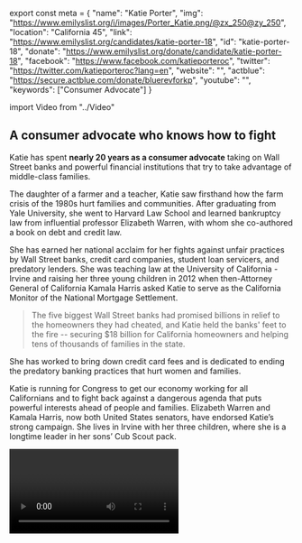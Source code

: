 export const meta = {
  "name": "Katie Porter",
  "img": "https://www.emilyslist.org/i/images/Porter_Katie.png/@zx_250@zy_250",
  "location": "California 45",
  "link": "https://www.emilyslist.org/candidates/katie-porter-18",
  "id": "katie-porter-18",
  "donate": "https://www.emilyslist.org/donate/candidate/katie-porter-18",
  "facebook": "https://www.facebook.com/katieporteroc",
  "twitter": "https://twitter.com/katieporteroc?lang=en",
  "website": "",
  "actblue": "https://secure.actblue.com/donate/bluerevforkp",
  "youtube": "",
  "keywords": ["Consumer Advocate"]
}

import Video from "../Video"

## A consumer advocate who knows how to fight

Katie has spent **nearly 20 years as a consumer advocate** taking on Wall Street banks and powerful financial institutions that try to take advantage of middle-class families.

The daughter of a farmer and a teacher, Katie saw firsthand how the farm crisis of the 1980s hurt families and communities. After graduating from Yale University, she went to Harvard Law School and learned bankruptcy law from influential professor Elizabeth Warren, with whom she co-authored a book on debt and credit law.

She has earned her national acclaim for her fights against unfair practices by Wall Street banks, credit card companies, student loan servicers, and predatory lenders. She was teaching law at the University of California - Irvine and raising her three young children in 2012 when then-Attorney General of California Kamala Harris asked Katie to serve as the California Monitor of the National Mortgage Settlement.

> The five biggest Wall Street banks had promised billions in relief to the homeowners they had cheated, and Katie held the banks' feet to the fire -- securing $18 billion for California homeowners and helping tens of thousands of families in the state.

She has worked to bring down credit card fees and is dedicated to ending the predatory banking practices that hurt women and families.

Katie is running for Congress to get our economy working for all Californians and to fight back against a dangerous agenda that puts powerful interests ahead of people and families. Elizabeth Warren and Kamala Harris, now both United States senators, have endorsed Katie’s strong campaign. She lives in Irvine with her three children, where she is a longtime leader in her sons’ Cub Scout pack.

<Video id="CYBCNoVICzs" />

## A champion for California families

Katie is committed to increasing economic opportunity for middle-class families and taking on the special interests that take unfair advantage of those pursuing the American dream. A tenured professor, Katie founded a consumer protection legal clinic at the University of California Irvine. Katie was one of the first people to sound the alarm about Wall Street abuses in the housing market, and when elected she will continue to courageously speak truth to power and hold special interests accountable. Katie knows that we cannot take our natural resources for granted. She will fight back against the climate science deniers in Congress, and will work tirelessly to protect our environment for future generations. Katie is proud to live in a community that finds strength in its diversity, and in Congress she will fight to defend the rights of the most vulnerable among us as they come under attack.

## An opportunity to defeat a vulnerable GOP incumbent

Katie is challenging extreme Rep. Mimi Walters, a vulnerable Republican seeking a third term in a district that Hillary Clinton carried by more than five points in 2016. Walters is in lockstep with President Trump’s dangerous agenda, and Speaker Paul Ryan counts on her support for policies that hurt the women and families she was elected to represent. Walters’ record of failure includes voting in committee to advance the House GOP’s bill that would dismantle the Affordable Care Act (in addition to voting for the bill again on the floor) — and then refusing to hold town hall meetings to face the people she is supposed to be serving. Walters is a top Democratic target in 2018, and the path to taking back the House is through this district — one of our best opportunities to flip a seat. The special interests Walters serves will spend heavily to defend her, but Katie does not back down from a tough fight — especially when so much is at stake. “We need leaders in Congress who will stand up to Donald Trump,” Katie has said. “I’m running to continue the work I’ve always done — to take on the powerful special interests on behalf of our families.” Let’s show Katie the full strength of the EMILY’s List community and help her turn California’s 45th District blue.
